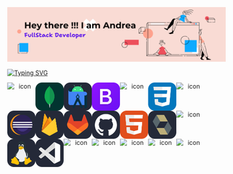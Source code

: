 <div align="center"> <img src="https://github.com/andreasop01/andreasop/blob/main/header1.png"> </div>

[![Typing SVG](https://readme-typing-svg.demolab.com?font=Fira+Code&weight=600&size=25&pause=1000&color=5D68FF&width=435&lines=Full+Stack+Developer+%F0%9F%92%BB)](https://git.io/typing-svg)

<div align="center">
  <div style="display: flex; align-items: flex-start;"><img src="https://techstack-generator.vercel.app/js-icon.svg" alt="icon" width="65" height="65" /><img src="https://github.com/tandpfun/skill-icons/blob/main/icons/MongoDB.svg" alt="icon" width="65" height="65" /><img src="https://github.com/tandpfun/skill-icons/blob/main/icons/AndroidStudio-Dark.svg" alt="icon" width="65" height="65" /><img src="https://github.com/tandpfun/skill-icons/blob/main/icons/Bootstrap.svg" alt="icon" width="65" height="65" /><img src="https://techstack-generator.vercel.app/csharp-icon.svg" alt="icon" width="65" height="65" /><img src="https://github.com/tandpfun/skill-icons/blob/main/icons/CSS.svg" alt="icon" width="65" height="65" /><img src="https://techstack-generator.vercel.app/react-icon.svg" alt="icon" width="65" height="65" /></div><div style="display: flex; align-items: flex-start;"><img src="https://github.com/tandpfun/skill-icons/blob/main/icons/Eclipse-Dark.svg" alt="icon" width="65" height="65" /><img src="https://github.com/tandpfun/skill-icons/blob/main/icons/Firebase-Dark.svg" alt="icon" width="65" height="65" /><img src="https://github.com/tandpfun/skill-icons/blob/main/icons/GitLab-Dark.svg" alt="icon" width="65" height="65" /><img src="https://github.com/tandpfun/skill-icons/blob/main/icons/Github-Dark.svg" alt="icon" width="65" height="65" /><img src="https://github.com/tandpfun/skill-icons/blob/main/icons/HTML.svg" alt="icon" width="65" height="65" /><img src="https://github.com/tandpfun/skill-icons/blob/main/icons/Hibernate-Dark.svg" alt="icon" width="65" height="65" /><img src="https://techstack-generator.vercel.app/prettier-icon.svg" alt="icon" width="65" height="65" /></div><div style="display: flex; align-items: flex-start;"><img src="https://github.com/tandpfun/skill-icons/blob/main/icons/Linux-Dark.svg" alt="icon" width="65" height="65" /><img src="https://github.com/tandpfun/skill-icons/blob/main/icons/VSCode-Dark.svg" alt="icon" width="65" height="65" /><img src="https://techstack-generator.vercel.app/python-icon.svg" alt="icon" width="65" height="65" /><img src="https://techstack-generator.vercel.app/github-icon.svg" alt="icon" width="65" height="65" /><img src="https://techstack-generator.vercel.app/nginx-icon.svg" alt="icon" width="65" height="65" /> <img src="https://techstack-generator.vercel.app/java-icon.svg" alt="icon" width="65" height="65" /><img src="https://techstack-generator.vercel.app/mysql-icon.svg" alt="icon" width="65" height="65" /></div>
</div>
